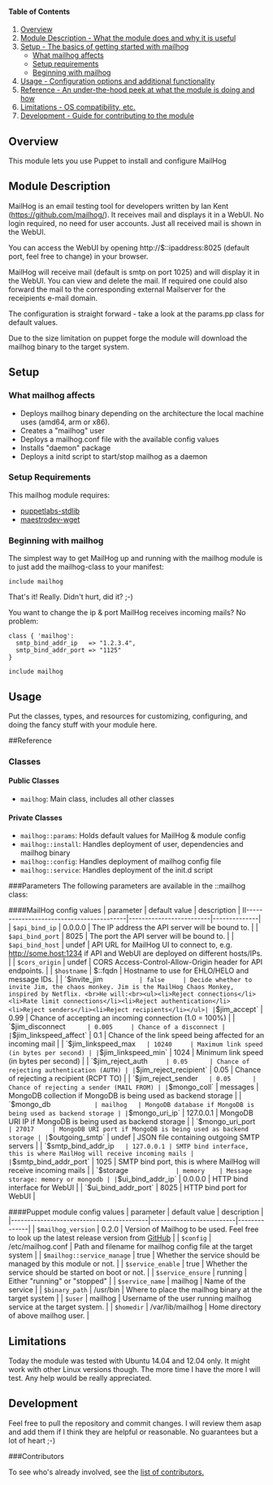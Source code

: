 #### Table of Contents

1. [Overview](#overview)
2. [Module Description - What the module does and why it is useful](#module-description)
3. [Setup - The basics of getting started with mailhog](#setup)
    * [What mailhog affects](#what-mailhog-affects)
    * [Setup requirements](#setup-requirements)
    * [Beginning with mailhog](#beginning-with-mailhog)
4. [Usage - Configuration options and additional functionality](#usage)
5. [Reference - An under-the-hood peek at what the module is doing and how](#reference)
5. [Limitations - OS compatibility, etc.](#limitations)
6. [Development - Guide for contributing to the module](#development)

## Overview

This module lets you use Puppet to install and configure MailHog

## Module Description

MailHog is an email testing tool for developers written by Ian Kent (https://github.com/mailhog/). It receives mail and displays it in a WebUI. No login required, no need for user accounts. Just all received mail is shown in the WebUI. 

You can access the WebUI by opening http://$::ipaddress:8025 (default port, feel free to change) in your browser. 

MailHog will receive mail (default is smtp on port 1025) and will display it in the WebUI. You can view and delete the mail. If required one could also forward the mail to the corresponding external Mailserver for the receipients e-mail domain. 

The configuration is straight forward - take a look at the params.pp class for default values.

Due to the size limitation on puppet forge the module will download the mailhog binary to the target system. 

## Setup

### What mailhog affects

* Deploys mailhog binary depending on the architecture the local machine uses (amd64, arm or x86). 
* Creates a "mailhog" user
* Deploys a mailhog.conf file with the available config values
* Installs "daemon" package
* Deploys a initd script to start/stop mailhog as a daemon


### Setup Requirements

This mailhog module requires:
* [puppetlabs-stdlib](https://forge.puppetlabs.com/puppetlabs/stdlib) 
* [maestrodev-wget](https://forge.puppetlabs.com/maestrodev/wget)


### Beginning with mailhog

The simplest way to get MailHog up and running with the mailhog module is to just add the mailhog-class to your manifest:

```puppet
include mailhog
```

That's it! Really. Didn't hurt, did it? ;-)

You want to change the ip & port MailHog receives incoming mails? No problem:
```puppet
class { 'mailhog':
  smtp_bind_addr_ip   => "1.2.3.4",
  smtp_bind_addr_port => "1125"
}

include mailhog
```
## Usage

Put the classes, types, and resources for customizing, configuring, and doing the fancy stuff with your module here. 

##Reference

### Classes
#### Public Classes
* `mailhog`: Main class, includes all other classes

#### Private Classes
* `mailhog::params`:  Holds default values for MailHog & module config
* `mailhog::install`: Handles deployment of user, dependencies and mailhog binary
* `mailhog::config`:  Handles deployment of mailhog config file
* `mailhog::service`: Handles deployment of the init.d script



###Parameters
The following parameters are available in the ::mailhog class:


####MailHog config values
| parameter                                |      default value      |  description |
II-----------------------------------------|-------------------------|--------------|
| `$api_bind_ip`          | 0.0.0.0   | The IP address the API server will be bound to. |
| `$api_bind_port`        | 8025      | The port the API server will be bound to. |
| `$api_bind_host`        | undef     | API URL for MailHog UI to connect to, e.g. http://some.host:1234 if API and WebUI are deployed on different hosts/IPs. |
| `$cors_origin`          | undef     | CORS Access-Control-Allow-Origin header for API endpoints. |
| `$hostname`             | $::fqdn   | Hostname to use for EHLO/HELO and message IDs. |
| `$invite_jim`           | false     | Decide whether to invite Jim, the chaos monkey. Jim is the MailHog Chaos Monkey, inspired by Netflix. <br>He will:<br><ul><li>Reject connections</li><li>Rate limit connections</li><li>Reject authentication</li><li>Reject senders</li><li>Reject recipients</li></ul>|
| `$jim_accept`           | 0.99      | Chance of accepting an incoming connection (1.0 = 100%) |
| `$jim_disconnect`       | 0.005     | Chance of a disconnect |
| `$jim_linkspeed_affect` | 0.1       | Chance of the link speed being affected for an incoming mail |
| `$jim_linkspeed_max`    | 10240     | Maximum link speed (in bytes per second) |
| `$jim_linkspeed_min`    | 1024      | Minimum link speed (in bytes per second) |
| `$jim_reject_auth`      | 0.05      | Chance of rejecting authentication (AUTH) |
| `$jim_reject_recipient` | 0.05      | Chance of rejecting a recipient (RCPT TO) |
| `$jim_reject_sender`    | 0.05      | Chance of rejecting a sender (MAIL FROM) |
| `$mongo_coll`           | messages  | MongoDB collection if MongoDB is being used as backend storage |
| `$mongo_db`             | mailhog   | MongoDB database if MongoDB is being used as backend storage |
| `$mongo_uri_ip`         | 127.0.0.1 | MongoDB URI IP if MongoDB is being used as backend storage |
| `$mongo_uri_port`       | 27017     | MongoDB URI port if MongoDB is being used as backend storage |
| `$outgoing_smtp`        | undef     | JSON file containing outgoing SMTP servers |
| `$smtp_bind_addr_ip`    | 127.0.0.1 | SMTP bind interface, this is where MailHog will receive incoming mails |
| `$smtp_bind_addr_port`  | 1025      | SMTP bind port, this is where MailHog will receive incoming mails |
| `$storage`              | memory    | Message storage: memory or mongodb |
| `$ui_bind_addr_ip`      | 0.0.0.0   | HTTP bind interface for WebUI |
| `$ui_bind_addr_port`    | 8025      | HTTP bind port for WebUI |



####Puppet module config values
| parameter                                |      default value       |  description |
|------------------------------------------|--------------------------|--------------|
| `$mailhog_version`              | 0.2.0                    | Version of Mailhog to be used. Feel free to look up the latest release version from [GitHub](https://github.com/mailhog/MailHog/releases/latest) |
| `$config`               | /etc/mailhog.conf        | Path and filename for mailhog config file at the target system |
| `$mailhog::service_manage`               | true                     | Whether the service should be managed by this module or not. |
| `$service_enable`       | true                     | Whether the service should be started on boot or not. |
| `$service_ensure`       | running                  | Either "running" or "stopped" |
| `$service_name`         | mailhog                  | Name of the service |
| `$binary_path`          | /usr/bin                 | Where to place the mailhog binary at the target system |
| `$user`                 | mailhog                  | Username of the user running mailhog service at the target system. |
| `$homedir`              | /var/lib/mailhog         | Home directory of above mailhog user. |


## Limitations

Today the module was tested with Ubuntu 14.04 and 12.04 only. It might work with other Linux versions though. The more time I have the more I will test. Any help would be really appreciated. 


## Development

Feel free to pull the repository and commit changes. I will review them asap and add them if I think they are helpful or reasonable. No guarantees but a lot of heart ;-)


###Contributors

To see who's already involved, see the [list of contributors.](https://github.com/ftaeger/ftaeger-mailhog/graphs/contributors)


